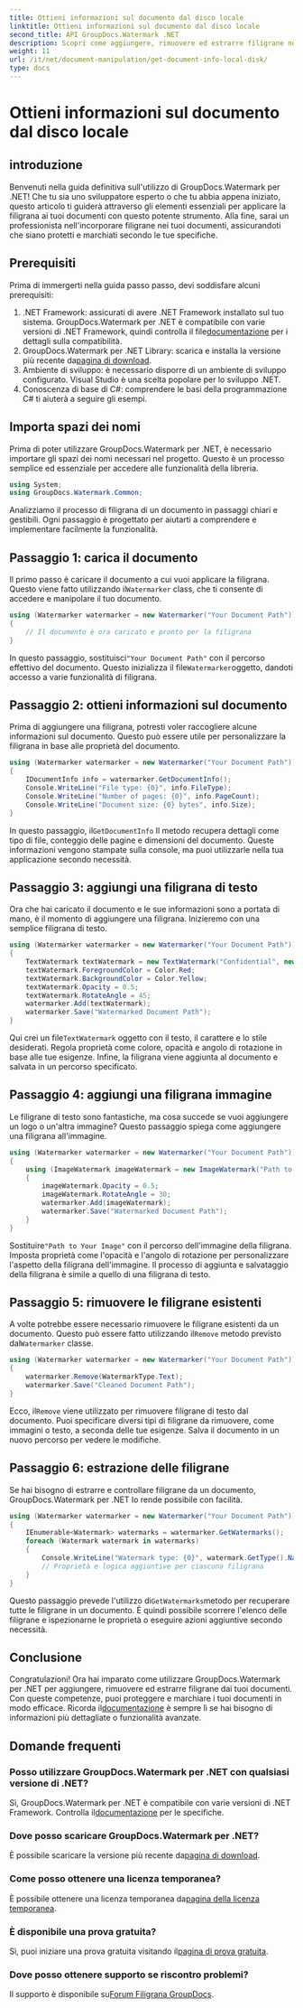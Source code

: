 ```yaml
---
title: Ottieni informazioni sul documento dal disco locale
linktitle: Ottieni informazioni sul documento dal disco locale
second_title: API GroupDocs.Watermark .NET
description: Scopri come aggiungere, rimuovere ed estrarre filigrane nei documenti utilizzando GroupDocs per .NET con questa guida passo passo completa.
weight: 11
url: /it/net/document-manipulation/get-document-info-local-disk/
type: docs
---
```

# Ottieni informazioni sul documento dal disco locale

## introduzione
Benvenuti nella guida definitiva sull'utilizzo di GroupDocs.Watermark per .NET! Che tu sia uno sviluppatore esperto o che tu abbia appena iniziato, questo articolo ti guiderà attraverso gli elementi essenziali per applicare la filigrana ai tuoi documenti con questo potente strumento. Alla fine, sarai un professionista nell'incorporare filigrane nei tuoi documenti, assicurandoti che siano protetti e marchiati secondo le tue specifiche.
## Prerequisiti
Prima di immergerti nella guida passo passo, devi soddisfare alcuni prerequisiti:
1.  .NET Framework: assicurati di avere .NET Framework installato sul tuo sistema. GroupDocs.Watermark per .NET è compatibile con varie versioni di .NET Framework, quindi controlla il file[documentazione](https://tutorials.groupdocs.com/Watermark/net/) per i dettagli sulla compatibilità.
2.  GroupDocs.Watermark per .NET Library: scarica e installa la versione più recente da[pagina di download](https://releases.groupdocs.com/Watermark/net/).
3. Ambiente di sviluppo: è necessario disporre di un ambiente di sviluppo configurato. Visual Studio è una scelta popolare per lo sviluppo .NET.
4. Conoscenza di base di C#: comprendere le basi della programmazione C# ti aiuterà a seguire gli esempi.
## Importa spazi dei nomi
Prima di poter utilizzare GroupDocs.Watermark per .NET, è necessario importare gli spazi dei nomi necessari nel progetto. Questo è un processo semplice ed essenziale per accedere alle funzionalità della libreria.
```csharp
using System;
using GroupDocs.Watermark.Common;
```
Analizziamo il processo di filigrana di un documento in passaggi chiari e gestibili. Ogni passaggio è progettato per aiutarti a comprendere e implementare facilmente la funzionalità.
## Passaggio 1: carica il documento
 Il primo passo è caricare il documento a cui vuoi applicare la filigrana. Questo viene fatto utilizzando il`Watermarker` class, che ti consente di accedere e manipolare il tuo documento.
```csharp
using (Watermarker watermarker = new Watermarker("Your Document Path"))
{
    // Il documento è ora caricato e pronto per la filigrana
}
```
 In questo passaggio, sostituisci`"Your Document Path"` con il percorso effettivo del documento. Questo inizializza il file`Watermarker`oggetto, dandoti accesso a varie funzionalità di filigrana.
## Passaggio 2: ottieni informazioni sul documento
Prima di aggiungere una filigrana, potresti voler raccogliere alcune informazioni sul documento. Questo può essere utile per personalizzare la filigrana in base alle proprietà del documento.

```csharp
using (Watermarker watermarker = new Watermarker("Your Document Path"))
{
    IDocumentInfo info = watermarker.GetDocumentInfo();
    Console.WriteLine("File type: {0}", info.FileType);
    Console.WriteLine("Number of pages: {0}", info.PageCount);
    Console.WriteLine("Document size: {0} bytes", info.Size);
}
```
 In questo passaggio, il`GetDocumentInfo` Il metodo recupera dettagli come tipo di file, conteggio delle pagine e dimensioni del documento. Queste informazioni vengono stampate sulla console, ma puoi utilizzarle nella tua applicazione secondo necessità.
## Passaggio 3: aggiungi una filigrana di testo
Ora che hai caricato il documento e le sue informazioni sono a portata di mano, è il momento di aggiungere una filigrana. Inizieremo con una semplice filigrana di testo.

```csharp
using (Watermarker watermarker = new Watermarker("Your Document Path"))
{
    TextWatermark textWatermark = new TextWatermark("Confidential", new Font("Arial", 36));
    textWatermark.ForegroundColor = Color.Red;
    textWatermark.BackgroundColor = Color.Yellow;
    textWatermark.Opacity = 0.5;
    textWatermark.RotateAngle = 45;
    watermarker.Add(textWatermark);
    watermarker.Save("Watermarked Document Path");
}
```
 Qui crei un file`TextWatermark` oggetto con il testo, il carattere e lo stile desiderati. Regola proprietà come colore, opacità e angolo di rotazione in base alle tue esigenze. Infine, la filigrana viene aggiunta al documento e salvata in un percorso specificato.
## Passaggio 4: aggiungi una filigrana immagine
Le filigrane di testo sono fantastiche, ma cosa succede se vuoi aggiungere un logo o un'altra immagine? Questo passaggio spiega come aggiungere una filigrana all'immagine.

```csharp
using (Watermarker watermarker = new Watermarker("Your Document Path"))
{
    using (ImageWatermark imageWatermark = new ImageWatermark("Path to Your Image"))
    {
        imageWatermark.Opacity = 0.5;
        imageWatermark.RotateAngle = 30;
        watermarker.Add(imageWatermark);
        watermarker.Save("Watermarked Document Path");
    }
}
```
 Sostituire`"Path to Your Image"` con il percorso dell'immagine della filigrana. Imposta proprietà come l'opacità e l'angolo di rotazione per personalizzare l'aspetto della filigrana dell'immagine. Il processo di aggiunta e salvataggio della filigrana è simile a quello di una filigrana di testo.
## Passaggio 5: rimuovere le filigrane esistenti
 A volte potrebbe essere necessario rimuovere le filigrane esistenti da un documento. Questo può essere fatto utilizzando il`Remove` metodo previsto dal`Watermarker` classe.

```csharp
using (Watermarker watermarker = new Watermarker("Your Document Path"))
{
    watermarker.Remove(WatermarkType.Text);
    watermarker.Save("Cleaned Document Path");
}
```
 Ecco, il`Remove` viene utilizzato per rimuovere filigrane di testo dal documento. Puoi specificare diversi tipi di filigrane da rimuovere, come immagini o testo, a seconda delle tue esigenze. Salva il documento in un nuovo percorso per vedere le modifiche.
## Passaggio 6: estrazione delle filigrane
Se hai bisogno di estrarre e controllare filigrane da un documento, GroupDocs.Watermark per .NET lo rende possibile con facilità.

```csharp
using (Watermarker watermarker = new Watermarker("Your Document Path"))
{
    IEnumerable<Watermark> watermarks = watermarker.GetWatermarks();
    foreach (Watermark watermark in watermarks)
    {
        Console.WriteLine("Watermark type: {0}", watermark.GetType().Name);
        // Proprietà e logica aggiuntive per ciascuna filigrana
    }
}
```
 Questo passaggio prevede l'utilizzo di`GetWatermarks`metodo per recuperare tutte le filigrane in un documento. È quindi possibile scorrere l'elenco delle filigrane e ispezionarne le proprietà o eseguire azioni aggiuntive secondo necessità.
## Conclusione
 Congratulazioni! Ora hai imparato come utilizzare GroupDocs.Watermark per .NET per aggiungere, rimuovere ed estrarre filigrane dai tuoi documenti. Con queste competenze, puoi proteggere e marchiare i tuoi documenti in modo efficace. Ricorda il[documentazione](https://tutorials.groupdocs.com/Watermark/net/) è sempre lì se hai bisogno di informazioni più dettagliate o funzionalità avanzate.
## Domande frequenti
### Posso utilizzare GroupDocs.Watermark per .NET con qualsiasi versione di .NET?
 Sì, GroupDocs.Watermark per .NET è compatibile con varie versioni di .NET Framework. Controlla il[documentazione](https://tutorials.groupdocs.com/Watermark/net/) per le specifiche.
### Dove posso scaricare GroupDocs.Watermark per .NET?
 È possibile scaricare la versione più recente da[pagina di download](https://releases.groupdocs.com/Watermark/net/).
### Come posso ottenere una licenza temporanea?
 È possibile ottenere una licenza temporanea da[pagina della licenza temporanea](https://purchase.groupdocs.com/temporary-license/).
### È disponibile una prova gratuita?
 Sì, puoi iniziare una prova gratuita visitando il[pagina di prova gratuita](https://releases.groupdocs.com/).
### Dove posso ottenere supporto se riscontro problemi?
 Il supporto è disponibile su[Forum Filigrana GroupDocs](https://forum.groupdocs.com/c/watermark/19).